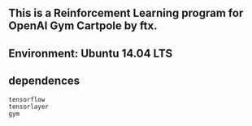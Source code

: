 This is a Reinforcement Learning program for OpenAI Gym Cartpole by ftx.
------------------------------------------------
Environment: Ubuntu 14.04 LTS	     
------------------------------------------------
dependences
------------------------------------------------
	tensorflow
	tensorlayer
	gym
	
